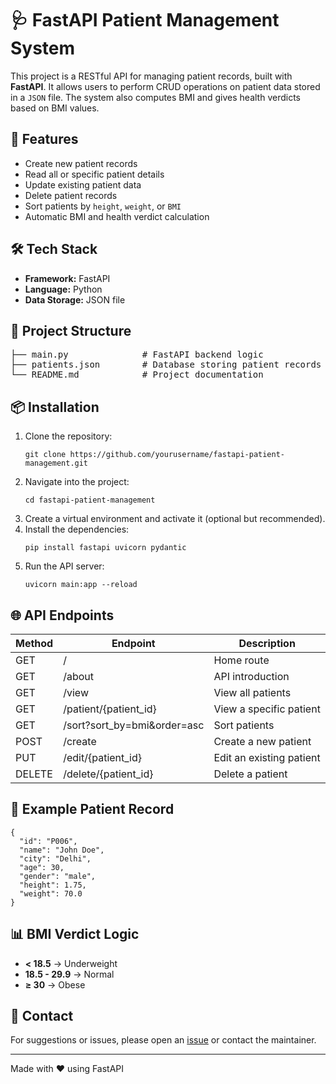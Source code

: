 <h1>🩺 FastAPI Patient Management System</h1>

<p>This project is a RESTful API for managing patient records, built with <strong>FastAPI</strong>. It allows users to perform CRUD operations on patient data stored in a <code>JSON</code> file. The system also computes BMI and gives health verdicts based on BMI values.</p>

<h2>🚀 Features</h2>
<ul>
  <li>Create new patient records</li>
  <li>Read all or specific patient details</li>
  <li>Update existing patient data</li>
  <li>Delete patient records</li>
  <li>Sort patients by <code>height</code>, <code>weight</code>, or <code>BMI</code></li>
  <li>Automatic BMI and health verdict calculation</li>
</ul>

<h2>🛠️ Tech Stack</h2>
<ul>
  <li><strong>Framework:</strong> FastAPI</li>
  <li><strong>Language:</strong> Python</li>
  <li><strong>Data Storage:</strong> JSON file</li>
</ul>

<h2>📁 Project Structure</h2>
<pre>
├── main.py              # FastAPI backend logic
├── patients.json        # Database storing patient records
└── README.md            # Project documentation
</pre>

<h2>📦 Installation</h2>
<ol>
  <li>Clone the repository:
    <pre><code>git clone https://github.com/yourusername/fastapi-patient-management.git</code></pre>
  </li>
  <li>Navigate into the project:
    <pre><code>cd fastapi-patient-management</code></pre>
  </li>
  <li>Create a virtual environment and activate it (optional but recommended).</li>
  <li>Install the dependencies:
    <pre><code>pip install fastapi uvicorn pydantic</code></pre>
  </li>
  <li>Run the API server:
    <pre><code>uvicorn main:app --reload</code></pre>
  </li>
</ol>

<h2>🌐 API Endpoints</h2>

<table>
  <thead>
    <tr>
      <th>Method</th>
      <th>Endpoint</th>
      <th>Description</th>
    </tr>
  </thead>
  <tbody>
    <tr><td>GET</td><td>/</td><td>Home route</td></tr>
    <tr><td>GET</td><td>/about</td><td>API introduction</td></tr>
    <tr><td>GET</td><td>/view</td><td>View all patients</td></tr>
    <tr><td>GET</td><td>/patient/{patient_id}</td><td>View a specific patient</td></tr>
    <tr><td>GET</td><td>/sort?sort_by=bmi&order=asc</td><td>Sort patients</td></tr>
    <tr><td>POST</td><td>/create</td><td>Create a new patient</td></tr>
    <tr><td>PUT</td><td>/edit/{patient_id}</td><td>Edit an existing patient</td></tr>
    <tr><td>DELETE</td><td>/delete/{patient_id}</td><td>Delete a patient</td></tr>
  </tbody>
</table>

<h2>📌 Example Patient Record</h2>
<pre><code>{
  "id": "P006",
  "name": "John Doe",
  "city": "Delhi",
  "age": 30,
  "gender": "male",
  "height": 1.75,
  "weight": 70.0
}
</code></pre>

<h2>📊 BMI Verdict Logic</h2>
<ul>
  <li><strong>&lt; 18.5</strong> → Underweight</li>
  <li><strong>18.5 - 29.9</strong> → Normal</li>
  <li><strong>&ge; 30</strong> → Obese</li>
</ul>

<h2>📮 Contact</h2>
<p>For suggestions or issues, please open an <a href="https://github.com/yourusername/fastapi-patient-management/issues">issue</a> or contact the maintainer.</p>

<hr />
<p>Made with ❤️ using FastAPI</p>

